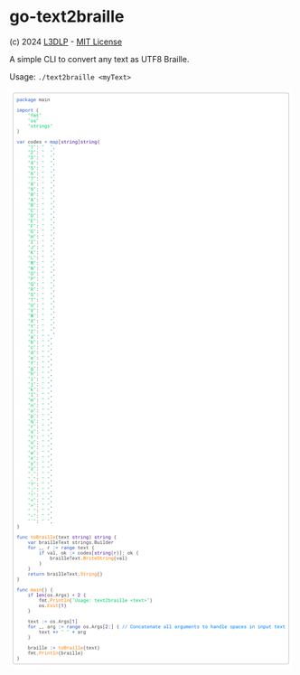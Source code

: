 # go-text2braille

(c) 2024 [L3DLP](https://l3dlp.net) - [MIT License](/LICENSE)

A simple CLI to convert any text as UTF8 Braille.

Usage: `./text2braille <myText>` 

[![Preview](README.png)](https://github.com/datamixio/pm/releases/tag/LIVE)

